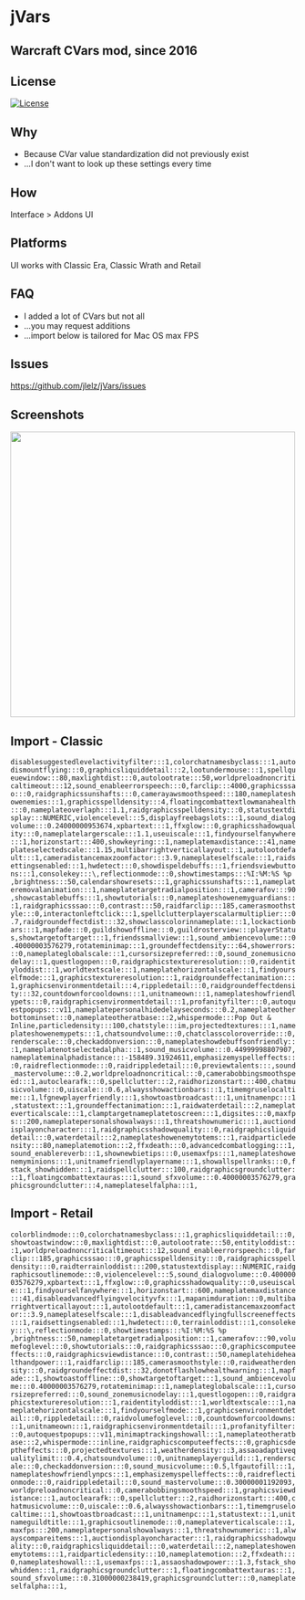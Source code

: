 # jVars
## Warcraft CVars mod, since 2016

## License
[![License](https://img.shields.io/badge/license-GPL-blue)](LICENSE)

## Why
- Because CVar value standardization did not previously exist
- ...I don't want to look up these settings every time 

## How
Interface > Addons UI

## Platforms
UI works with Classic Era, Classic Wrath and Retail

## FAQ
- I added a lot of CVars but not all
- ...you may request additions
- ...import below is tailored for Mac OS max FPS

## Issues
https://github.com/jlelz/jVars/issues

## Screenshots
<p float="left">
  <img src="https://i.imgur.com/B3PMwON.jpeg" width="500" /> 
</p>

## Import - Classic
`disablesuggestedlevelactivityfilter:::1,colorchatnamesbyclass:::1,autodismountflying:::0,graphicsliquiddetail:::2,lootundermouse:::1,spellqueuewindow:::80,maxlightdist:::0,autolootrate:::50,worldpreloadnoncriticaltimeout:::12,sound_enableerrorspeech:::0,farclip:::4000,graphicsssao:::0,raidgraphicssunshafts:::0,camerayawsmoothspeed:::180,nameplateshowenemies:::1,graphicsspelldensity:::4,floatingcombattextlowmanahealth:::0,nameplateoverlaph:::1.1,raidgraphicsspelldensity:::0,statustextdisplay:::NUMERIC,violencelevel:::5,displayfreebagslots:::1,sound_dialogvolume:::0.24000000953674,xpbartext:::1,ffxglow:::0,graphicsshadowquality:::0,nameplatelargerscale:::1.1,useuiscale:::1,findyourselfanywhere:::1,horizonstart:::400,showkeyring:::1,nameplatemaxdistance:::41,nameplateselectedscale:::1.15,multibarrightverticallayout:::1,autolootdefault:::1,cameradistancemaxzoomfactor:::3.9,nameplateselfscale:::1,raidsettingsenabled:::1,hwdetect:::0,showdispeldebuffs:::1,friendsviewbuttons:::1,consolekey:::\,reflectionmode:::0,showtimestamps:::%I:%M:%S %p ,brightness:::50,calendarshowresets:::1,graphicssunshafts:::1,nameplateremovalanimation:::1,nameplatetargetradialposition:::1,camerafov:::90,showcastablebuffs:::1,showtutorials:::0,nameplateshowenemyguardians:::1,raidgraphicsssao:::0,contrast:::50,raidfarclip:::185,camerasmoothstyle:::0,interactonleftclick:::1,spellclutterplayerscalarmultiplier:::0.7,raidgroundeffectdist:::32,showclasscolorinnameplate:::1,lockactionbars:::1,mapfade:::0,guildshowoffline:::0,guildrosterview:::playerStatus,showtargetoftarget:::1,friendssmallview:::1,sound_ambiencevolume:::0.40000003576279,rotateminimap:::1,groundeffectdensity:::64,showerrors:::0,nameplateglobalscale:::1,cursorsizepreferred:::0,sound_zonemusicnodelay:::1,questlogopen:::0,raidgraphicstextureresolution:::0,raidentityloddist:::1,worldtextscale:::1,nameplatehorizontalscale:::1,findyourselfmode:::1,graphicstextureresolution:::1,raidgroundeffectanimation:::1,graphicsenvironmentdetail:::4,rippledetail:::0,raidgroundeffectdensity:::32,countdownforcooldowns:::1,unitnameown:::1,nameplateshowfriendlypets:::0,raidgraphicsenvironmentdetail:::1,profanityfilter:::0,autoquestpopups:::v11,nameplatepersonalhidedelayseconds:::0.2,nameplateotherbottominset:::0,nameplateotheratbase:::2,whispermode:::Pop Out & Inline,particledensity:::100,chatstyle:::im,projectedtextures:::1,nameplateshowenemypets:::1,chatsoundvolume:::0,chatclasscoloroverride:::0,renderscale:::0,checkaddonversion:::0,nameplateshowdebuffsonfriendly:::1,nameplatenotselectedalpha:::1,sound_musicvolume:::0.44999998807907,nameplateminalphadistance:::-158489.31924611,emphasizemyspelleffects:::0,raidreflectionmode:::0,raidrippledetail:::0,previewtalents:::,sound_mastervolume:::0.2,worldpreloadnoncritical:::0,camerabobbingsmoothspeed:::1,autoclearafk:::0,spellclutter:::2,raidhorizonstart:::400,chatmusicvolume:::0,uiscale:::0.6,alwaysshowactionbars:::1,timemgruselocaltime:::1,lfgnewplayerfriendly:::1,showtoastbroadcast:::1,unitnamenpc:::1,statustext:::1,groundeffectanimation:::1,raidwaterdetail:::2,nameplateverticalscale:::1,clamptargetnameplatetoscreen:::1,digsites:::0,maxfps:::200,nameplatepersonalshowalways:::1,threatshownumeric:::1,auctiondisplayoncharacter:::1,raidgraphicsshadowquality:::0,raidgraphicsliquiddetail:::0,waterdetail:::2,nameplateshowenemytotems:::1,raidparticledensity:::80,nameplatemotion:::2,ffxdeath:::0,advancedcombatlogging:::1,sound_enablereverb:::1,shownewbietips:::0,usemaxfps:::1,nameplateshowenemyminions:::1,unitnamefriendlyplayername:::1,showallspellranks:::0,fstack_showhidden:::1,raidspellclutter:::100,raidgraphicsgroundclutter:::1,floatingcombattextauras:::1,sound_sfxvolume:::0.40000003576279,graphicsgroundclutter:::4,nameplateselfalpha:::1,`

## Import - Retail
`colorblindmode:::0,colorchatnamesbyclass:::1,graphicsliquiddetail:::0,showtoastwindow:::0,maxlightdist:::0,autolootrate:::50,entityloddist:::1,worldpreloadnoncriticaltimeout:::12,sound_enableerrorspeech:::0,farclip:::185,graphicsssao:::0,graphicsspelldensity:::0,raidgraphicsspelldensity:::0,raidterrainloddist:::200,statustextdisplay:::NUMERIC,raidgraphicsoutlinemode:::0,violencelevel:::5,sound_dialogvolume:::0.40000003576279,xpbartext:::1,ffxglow:::0,graphicsshadowquality:::0,useuiscale:::1,findyourselfanywhere:::1,horizonstart:::600,nameplatemaxdistance:::41,disableadvancedflyingvelocityvfx:::1,mapanimduration:::0,multibarrightverticallayout:::1,autolootdefault:::1,cameradistancemaxzoomfactor:::3.9,nameplateselfscale:::1,disableadvancedflyingfullscreeneffects:::1,raidsettingsenabled:::1,hwdetect:::0,terrainloddist:::1,consolekey:::\,reflectionmode:::0,showtimestamps:::%I:%M:%S %p ,brightness:::50,nameplatetargetradialposition:::1,camerafov:::90,volumefoglevel:::0,showtutorials:::0,raidgraphicsssao:::0,graphicscomputeeffects:::0,raidgraphicsviewdistance:::0,contrast:::50,nameplatehidehealthandpower:::1,raidfarclip:::185,camerasmoothstyle:::0,raidweatherdensity:::0,raidgroundeffectdist:::32,donotflashlowhealthwarning:::1,mapfade:::1,showtoastoffline:::0,showtargetoftarget:::1,sound_ambiencevolume:::0.40000003576279,rotateminimap:::1,nameplateglobalscale:::1,cursorsizepreferred:::0,sound_zonemusicnodelay:::1,questlogopen:::0,raidgraphicstextureresolution:::1,raidentityloddist:::1,worldtextscale:::1,nameplatehorizontalscale:::1,findyourselfmode:::1,graphicsenvironmentdetail:::0,rippledetail:::0,raidvolumefoglevel:::0,countdownforcooldowns:::1,unitnameown:::1,raidgraphicsenvironmentdetail:::1,profanityfilter:::0,autoquestpopups:::v11,minimaptrackingshowall:::1,nameplateotheratbase:::2,whispermode:::inline,raidgraphicscomputeeffects:::0,graphicsdeptheffects:::0,projectedtextures:::1,weatherdensity:::3,assaoadaptivequalitylimit:::0.4,chatsoundvolume:::0,unitnameplayerguild:::1,renderscale:::0,checkaddonversion:::0,sound_musicvolume:::0.5,lfgautofill:::1,nameplateshowfriendlynpcs:::1,emphasizemyspelleffects:::0,raidreflectionmode:::0,raidrippledetail:::0,sound_mastervolume:::0.30000001192093,worldpreloadnoncritical:::0,camerabobbingsmoothspeed:::1,graphicsviewdistance:::1,autoclearafk:::0,spellclutter:::2,raidhorizonstart:::400,chatmusicvolume:::0,uiscale:::0.6,alwaysshowactionbars:::1,timemgruselocaltime:::1,showtoastbroadcast:::1,unitnamenpc:::1,statustext:::1,unitnameguildtitle:::1,graphicsoutlinemode:::0,nameplateverticalscale:::1,maxfps:::200,nameplatepersonalshowalways:::1,threatshownumeric:::1,alwayscompareitems:::1,auctiondisplayoncharacter:::1,raidgraphicsshadowquality:::0,raidgraphicsliquiddetail:::0,waterdetail:::2,nameplateshowenemytotems:::1,raidparticledensity:::10,nameplatemotion:::2,ffxdeath:::0,nameplateshowall:::1,usemaxfps:::1,assaoshadowpower:::1.3,fstack_showhidden:::1,raidgraphicsgroundclutter:::1,floatingcombattextauras:::1,sound_sfxvolume:::0.31000000238419,graphicsgroundclutter:::0,nameplateselfalpha:::1,`